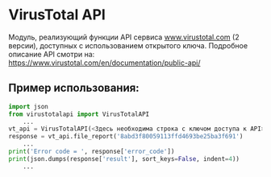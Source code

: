 # VirusTotal API
Модуль, реализующий функции API сервиса www.virustotal.com (2 версии), доступных с использованием открытого ключа.
Подробное описание API смотри на: https://www.virustotal.com/en/documentation/public-api/

## Пример использования:

```python
import json
from virustotalapi import VirusTotalAPI
    ...
vt_api = VirusTotalAPI(<Здесь необходима строка с ключом доступа к API>)
response = vt_api.file_report('8abd3f80059113ffd4693be25ba3f691')
    ...
print('Error code = ', response['error_code'])
print(json.dumps(response['result'], sort_keys=False, indent=4))
    ...
```
